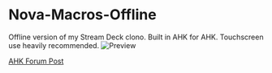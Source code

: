 # Nova-Macros-Offline
Offline version of my Stream Deck clono. Built in AHK for AHK. Touchscreen use heavily recommended.
![Preview](https://i.postimg.cc/VvF8tbF4/Untitled.gif)

[AHK Forum Post](https://www.autohotkey.com/boards/viewtopic.php?f=6&t=74562)
